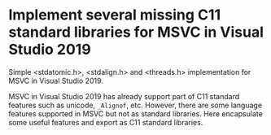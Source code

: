 # Implement several missing C11 standard libraries for MSVC in Visual Studio 2019
Simple <stdatomic.h>, <stdalign.h> and <threads.h> implementation for MSVC in Visual Studio 2019.

MSVC in Visual Studio 2019 has already support part of C11 standard features such as unicode, `_Alignof`, etc. However, there are some language features supported in MSVC but not as standard libraries. Here encapsulate some useful features and export as C11 standard libraries.
